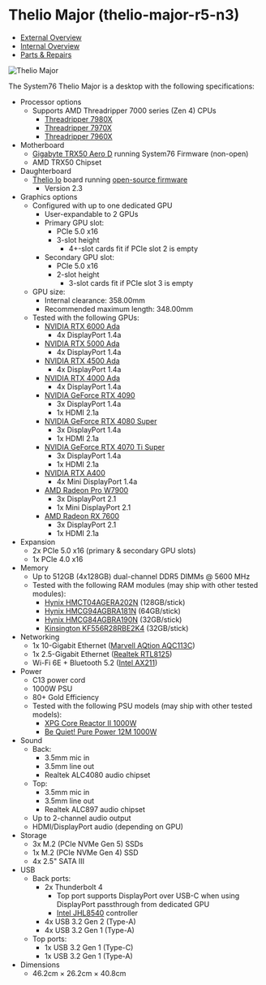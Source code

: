 # Thelio Major (thelio-major-r5-n3)

- [External Overview](./external-overview.md)
- [Internal Overview](./internal-overview.md)
- [Parts & Repairs](./repairs.md)

![Thelio Major](./img/thelio-major-r5-n3.webp)

The System76 Thelio Major is a desktop with the following specifications:

- Processor options
    - Supports AMD Threadripper 7000 series (Zen 4) CPUs
        - [Threadripper 7980X](https://www.amd.com/en/support/downloads/drivers.html/processors/ryzen-threadripper/ryzen-threadripper-7000-series/amd-ryzen-threadripper-7980x.html)
        - [Threadripper 7970X](https://www.amd.com/en/support/downloads/drivers.html/processors/ryzen-threadripper/ryzen-threadripper-7000-series/amd-ryzen-threadripper-7970x.html)
        - [Threadripper 7960X](https://www.amd.com/en/support/downloads/drivers.html/processors/ryzen-threadripper/ryzen-threadripper-7000-series/amd-ryzen-threadripper-7960x.html)
- Motherboard
    - [Gigabyte TRX50 Aero D](https://www.gigabyte.com/Motherboard/TRX50-AERO-D-rev-12/sp) running System76 Firmware (non-open)
    - AMD TRX50 Chipset
- Daughterboard
    - [Thelio Io](https://github.com/system76/thelio-io) board running [open-source firmware](https://github.com/system76/thelio-io-firmware)
        - Version 2.3
- Graphics options
    - Configured with up to one dedicated GPU
        - User-expandable to 2 GPUs
        - Primary GPU slot:
            - PCIe 5.0 x16
            - 3-slot height
                - 4+-slot cards fit if PCIe slot 2 is empty
        - Secondary GPU slot:
            - PCIe 5.0 x16
            - 2-slot height
                - 3-slot cards fit if PCIe slot 3 is empty
    - GPU size:
        - Internal clearance: 358.00mm
        - Recommended maximum length: 348.00mm
    - Tested with the following GPUs:
        - [NVIDIA RTX 6000 Ada](https://www.nvidia.com/en-us/design-visualization/rtx-6000/#specifications)
            - 4x DisplayPort 1.4a
        - [NVIDIA RTX 5000 Ada](https://www.nvidia.com/en-us/design-visualization/rtx-5000/#specifications)
            - 4x DisplayPort 1.4a
        - [NVIDIA RTX 4500 Ada](https://www.nvidia.com/en-us/design-visualization/rtx-4500/#specifications)
            - 4x DisplayPort 1.4a
        - [NVIDIA RTX 4000 Ada](https://www.nvidia.com/en-us/design-visualization/rtx-4000/#specifications)
            - 4x DisplayPort 1.4a
        - [NVIDIA GeForce RTX 4090](https://www.nvidia.com/en-us/geforce/graphics-cards/40-series/rtx-4090/#specs)
            - 3x DisplayPort 1.4a
            - 1x HDMI 2.1a
        - [NVIDIA GeForce RTX 4080 Super](https://www.nvidia.com/en-us/geforce/graphics-cards/40-series/rtx-4080-family/#specs)
            - 3x DisplayPort 1.4a
            - 1x HDMI 2.1a
        - [NVIDIA GeForce RTX 4070 Ti Super](https://www.nvidia.com/en-us/geforce/graphics-cards/40-series/rtx-4070-family/#specs)
            - 3x DisplayPort 1.4a
            - 1x HDMI 2.1a
        - [NVIDIA RTX A400](https://www.nvidia.com/en-us/design-visualization/rtx-a400/#specifications)
            - 4x Mini DisplayPort 1.4a
        - [AMD Radeon Pro W7900](https://www.amd.com/en/products/graphics/workstations/radeon-pro/w7900.html)
            - 3x DisplayPort 2.1
            - 1x Mini DisplayPort 2.1
        - [AMD Radeon RX 7600](https://www.amd.com/en/products/graphics/desktops/radeon/7000-series/amd-radeon-rx-7600.html)
            - 3x DisplayPort 2.1
            - 1x HDMI 2.1a
- Expansion
    - 2x PCIe 5.0 x16 (primary & secondary GPU slots)
    - 1x PCIe 4.0 x16
- Memory
    - Up to 512GB (4x128GB) dual-channel DDR5 DIMMs @ 5600 MHz
    - Tested with the following RAM modules (may ship with other tested modules):
        - [Hynix HMCT04AGERA202N]() (128GB/stick)
        - [Hynix HMCG94AGBRA181N]() (64GB/stick)
        - [Hynix HMCG84AGBRA190N]() (32GB/stick)
        - [Kinsington KF556R28RBE2K4]() (32GB/stick)
- Networking
    - 1x 10-Gigabit Ethernet ([Marvell AQtion AQC113C]())
    - 1x 2.5-Gigabit Ethernet ([Realtek RTL8125](https://www.realtek.com/Product/Index?id=3962))
    - Wi-Fi 6E + Bluetooth 5.2 ([Intel AX211](https://ark.intel.com/content/www/us/en/ark/products/204837/intel-wi-fi-6e-ax211-gig.html))
- Power
    - C13 power cord
    - 1000W PSU
    - 80+ Gold Efficiency
    - Tested with the following PSU models (may ship with other tested models):
        - [XPG Core Reactor II 1000W](https://www.xpg.com/us/xpg/pc-components-core-reactor-ii?tab=spec)
        - [Be Quiet! Pure Power 12M 1000W](https://www.bequiet.com/en/powersupply/4161)
- Sound
    - Back:
        - 3.5mm mic in
        - 3.5mm line out
        - Realtek ALC4080 audio chipset
    - Top:
        - 3.5mm mic in
        - 3.5mm line out
        - Realtek ALC897 audio chipset
    - Up to 2-channel audio output
    - HDMI/DisplayPort audio (depending on GPU)
- Storage
    - 3x M.2 (PCIe NVMe Gen 5) SSDs
    - 1x M.2 (PCIe NVMe Gen 4) SSD
    - 4x 2.5" SATA III
- USB
    - Back ports:
        - 2x Thunderbolt 4
            - Top port supports DisplayPort over USB-C when using DisplayPort passthrough from dedicated GPU
            - [Intel JHL8540](https://www.intel.com/content/www/us/en/products/sku/193684/intel-jhl8540-thunderbolt-4-controller/specifications.html) controller
        - 4x USB 3.2 Gen 2 (Type-A)
        - 4x USB 3.2 Gen 1 (Type-A)
    - Top ports:
        - 1x USB 3.2 Gen 1 (Type-C)
        - 1x USB 3.2 Gen 1 (Type-A)
- Dimensions
    - 46.2cm × 26.2cm × 40.8cm
